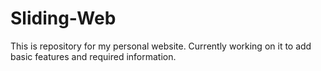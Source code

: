 # Sliding-Web
This is repository for my personal website. Currently working on it to add basic features and required information.
